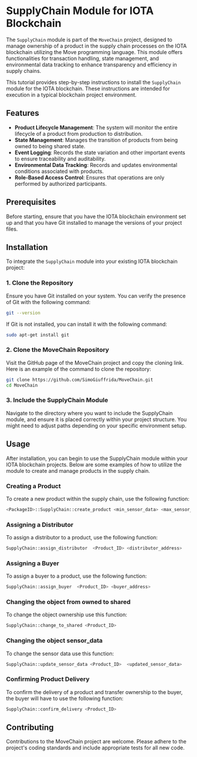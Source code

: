 # SupplyChain Module for IOTA Blockchain

The `SupplyChain` module is part of the `MoveChain` project, designed to manage ownership of a product in the supply chain processes on the IOTA blockchain utilizing the Move programming language. This module offers functionalities for transaction handling, state management, and environmental data tracking to enhance transparency and efficiency in supply chains. 

This tutorial provides step-by-step instructions to install the `SupplyChain` module for the IOTA blockchain. These instructions are intended for execution in a typical blockchain project environment.

## Features

- **Product Lifecycle Management**: The system will monitor the entire lifecycle of a product from production to distribution.
- **State Management**: Manages the transition of products from being owned to being shared state.
- **Event Logging**: Records the state variation and other important events to ensure traceability and auditability.
- **Environmental Data Tracking**: Records and updates environmental conditions associated with products.
- **Role-Based Access Control**: Ensures that operations are only performed by authorized participants.

## Prerequisites

Before starting, ensure that you have the IOTA blockchain environment set up and that you have Git installed to manage the versions of your project files.

## Installation

To integrate the `SupplyChain` module into your existing IOTA blockchain project:

### 1. Clone the Repository

Ensure you have Git installed on your system. You can verify the presence of Git with the following command:

```bash
git --version
```

If Git is not installed, you can install it with the following command:

```bash
sudo apt-get install git
```

### 2. Clone the MoveChain Repository
Visit the GitHub page of the MoveChain project and copy the cloning link. Here is an example of the command to clone the repository:

```bash
git clone https://github.com/SimoGiuffrida/MoveChain.git
cd MoveChain
```

### 3. Include the SupplyChain Module
Navigate to the directory where you want to include the SupplyChain module, and ensure it is placed correctly within your project structure. You might need to adjust paths depending on your specific environment setup.

## Usage
After installation, you can begin to use the SupplyChain module within your IOTA blockchain projects. Below are some examples of how to utilize the module to create and manage products in the supply chain.

### Creating a Product
To create a new product within the supply chain, use the following function:
```bash
<PackageID>::SupplyChain::create_product <min_sensor_data> <max_sensor_data>
```

### Assigning a Distributor
To assign a distributor to a product, use the following function:
```bash
SupplyChain::assign_distributor  <Product_ID> <distributor_address>
```

### Assigning a Buyer
To assign a buyer to a product, use the following function:
```bash
SupplyChain::assign_buyer  <Product_ID> <buyer_address>
```

### Changing the object from owned to shared
To change the object ownership use this function:
```bash
SupplyChain::change_to_shared <Product_ID> 
```
### Changing the object sensor_data
To change the sensor data use this function:
```bash
SupplyChain::update_sensor_data <Product_ID>  <updated_sensor_data>
```

### Confirming Product Delivery
To confirm the delivery of a product and transfer ownership to the buyer, the buyer will have to use the following function:
```bash
SupplyChain::confirm_delivery <Product_ID>
```

## Contributing
Contributions to the MoveChain project are welcome. Please adhere to the project's coding standards and include appropriate tests for all new code.

